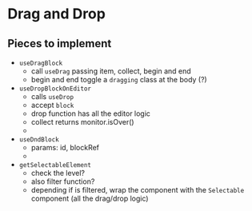 # Drag and Drop

## Pieces to implement

- `useDragBlock`
  - call `useDrag` passing item, collect, begin and end
  - begin and end toggle a `dragging` class at the body (?)
- `useDropBlockOnEditor`
  - calls `useDrop`
  - accept `block`
  - drop function has all the editor logic
  - collect returns monitor.isOver()
  -
- `useDndBlock`
  - params: id, blockRef
  -
- `getSelectableElement`
  - check the level?
  - also filter function?
  - depending if is filtered, wrap the component with the `Selectable` component
    (all the drag/drop logic)
